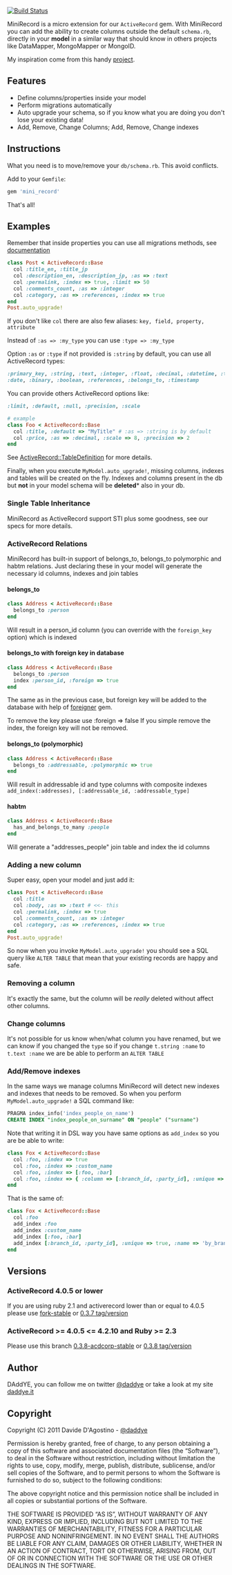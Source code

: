 [![Build Status](https://secure.travis-ci.org/DAddYE/mini_record.png)](http://travis-ci.org/DAddYE/mini_record)


MiniRecord is a micro extension for our `ActiveRecord` gem.
With MiniRecord you can add the ability to create columns outside the default `schema.rb`, directly
in your **model** in a similar way that should know in others projects
like  DataMapper, MongoMapper or MongoID.

My inspiration come from this handy [project](https://github.com/pjhyett/auto_migrations).

## Features

* Define columns/properties inside your model
* Perform migrations automatically
* Auto upgrade your schema, so if you know what you are doing you don't lose your existing data!
* Add, Remove, Change Columns; Add, Remove, Change indexes

## Instructions

What you need is to move/remove your `db/schema.rb`.
This avoid conflicts.

Add to your `Gemfile`:

``` rb
gem 'mini_record'
```

That's all!

## Examples

Remember that inside properties you can use all migrations methods,
see [documentation](http://api.rubyonrails.org/classes/ActiveRecord/Migration.html)

``` rb
class Post < ActiveRecord::Base
  col :title_en, :title_jp
  col :description_en, :description_jp, :as => :text
  col :permalink, :index => true, :limit => 50
  col :comments_count, :as => :integer
  col :category, :as => :references, :index => true
end
Post.auto_upgrade!
```

If you don't like `col` there are also few aliases: `key, field, property, attribute`

Instead of `:as => :my_type` you can use `:type => :my_type`

Option `:as` or `:type` if not provided is `:string` by default, you can use all ActiveRecord types:

``` rb
:primary_key, :string, :text, :integer, :float, :decimal, :datetime, :timestamp, :time,
:date, :binary, :boolean, :references, :belongs_to, :timestamp
```

You can provide others ActiveRecord options like:

``` rb
:limit, :default, :null, :precision, :scale

# example
class Foo < ActiveRecord::Base
  col :title, :default => "MyTitle" # :as => :string is by default
  col :price, :as => :decimal, :scale => 8, :precision => 2
end
```

See [ActiveRecord::TableDefinition](http://api.rubyonrails.org/classes/ActiveRecord/ConnectionAdapters/TableDefinition.html)
for more details.

Finally, when you execute `MyModel.auto_upgrade!`, missing columns, indexes and tables will be created on the fly.
Indexes and columns present in the db but **not** in your model schema will be **deleted*** also in your db.

### Single Table Inheritance

MiniRecord as ActiveRecord support STI plus some goodness, see our specs for more details.

### ActiveRecord Relations

MiniRecord has built-in support of belongs_to, belongs_to polymorphic and habtm relations. Just declaring these in your model will generate the necessary id columns, indexes and join tables

#### belongs_to
```ruby
class Address < ActiveRecord::Base
  belongs_to :person
end
```
Will result in a person_id column (you can override with the `foreign_key` option) which is indexed

#### belongs_to with foreign key in database
```ruby
class Address < ActiveRecord::Base
  belongs_to :person
  index :person_id, :foreign => true
end
```
The same as in the previous case, but foreign key will be added to the database with help of [foreigner](https://github.com/matthuhiggins/foreigner) gem.

To remove the key please use :foreign => false
If you simple remove the index, the foreign key will not be removed.

#### belongs_to (polymorphic)
```ruby
class Address < ActiveRecord::Base
  belongs_to :addressable, :polymorphic => true
end
```
Will result in addressable id and type columns with composite indexes `add_index(:addresses), [:addressable_id, :addressable_type]`

#### habtm
```ruby
class Address < ActiveRecord::Base
  has_and_belongs_to_many :people
end
```
Will generate a "addresses_people" join table and index the id columns

### Adding a new column

Super easy, open your model and just add it:

``` rb
class Post < ActiveRecord::Base
  col :title
  col :body, :as => :text # <<- this
  col :permalink, :index => true
  col :comments_count, :as => :integer
  col :category, :as => :references, :index => true
end
Post.auto_upgrade!
```

So now when you invoke `MyModel.auto_upgrade!` you should see a SQL query like `ALTER TABLE` that mean that your existing
records are happy and safe.

### Removing a column

It's exactly the same, but the column will be _really_ deleted without affect other columns.

### Change columns

It's not possible for us know when/what column you have renamed, but we can know if you changed the `type` so
if you change `t.string :name` to `t.text :name` we are be able to perform an `ALTER TABLE`

### Add/Remove indexes

In the same ways we manage columns MiniRecord will detect new indexes and indexes that needs to be removed.
So when you perform `MyModel.auto_upgrade!` a SQL command like:

``` SQL
PRAGMA index_info('index_people_on_name')
CREATE INDEX "index_people_on_surname" ON "people" ("surname")
```

Note that writing it in DSL way you have same options as `add_index` so you are be able to write:

``` rb
class Fox < ActiveRecord::Base
  col :foo, :index => true
  col :foo, :index => :custom_name
  col :foo, :index => [:foo, :bar]
  col :foo, :index => { :column => [:branch_id, :party_id], :unique => true, :name => 'by_branch_party' }
end
```

That is the same of:

``` rb
class Fox < ActiveRecord::Base
  col :foo
  add_index :foo
  add_index :custom_name
  add_index [:foo, :bar]
  add_index [:branch_id, :party_id], :unique => true, :name => 'by_branch_party'
end
```

## Versions

### ActiveRecord 4.0.5 or lower

If you are using ruby 2.1 and activerecord lower than or equal to 4.0.5 please
use [fork-stable](https://github.com/acdcorp/mini_record/tree/fork-stable) or
[0.3.7 tag/version](https://github.com/acdcorp/mini_record/tree/v0.3.7)

### ActiveRecord >= 4.0.5 <= 4.2.10 and Ruby >= 2.3

Please use this branch [0.3.8-acdcorp-stable](https://github.com/acdcorp/mini_record/tree/0.3.8-acdcorp-stable)
or [0.3.8 tag/version](https://github.com/acdcorp/mini_record/tree/v0.3.8)

## Author

DAddYE, you can follow me on twitter [@daddye](http://twitter.com/daddye) or take a look at my site [daddye.it](http://www.daddye.it)

## Copyright

Copyright (C) 2011 Davide D'Agostino - [@daddye](http://twitter.com/daddye)

Permission is hereby granted, free of charge, to any person obtaining a copy of this software and
associated documentation files (the “Software”), to deal in the Software without restriction, including without
limitation the rights to use, copy, modify, merge, publish, distribute, sublicense, and/or sell copies of the Software,
and to permit persons to whom the Software is furnished to do so, subject to the following conditions:

The above copyright notice and this permission notice shall be included in all copies or substantial portions of the Software.

THE SOFTWARE IS PROVIDED “AS IS”, WITHOUT WARRANTY OF ANY KIND, EXPRESS OR IMPLIED, INCLUDING BUT NOT LIMITED TO THE WARRANTIES
OF MERCHANTABILITY, FITNESS FOR A PARTICULAR PURPOSE AND NONINFRINGEMENT. IN NO EVENT SHALL THE AUTHORS BE LIABLE FOR ANY CLAIM,
DAMAGES OR OTHER LIABILITY, WHETHER IN AN ACTION OF CONTRACT, TORT OR OTHERWISE, ARISING FROM, OUT OF OR IN CONNECTION WITH THE
SOFTWARE OR THE USE OR OTHER DEALINGS IN THE SOFTWARE.
